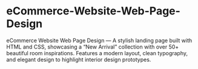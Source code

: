 # eCommerce-Website-Web-Page-Design
eCommerce Website Web Page Design — A stylish landing page built with HTML and CSS, showcasing a “New Arrival” collection with over 50+ beautiful room inspirations. Features a modern layout, clean typography, and elegant design to highlight interior design prototypes.
